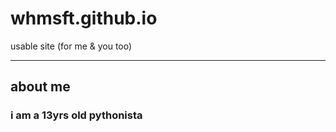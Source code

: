 # whmsft.github.io
usable site (for me & you too)

<hr>

## about me

### i am a 13yrs old pythonista
